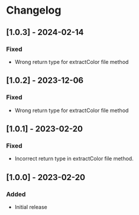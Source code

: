 # Changelog

## [1.0.3] - 2024-02-14
### Fixed
- Wrong return type for extractColor file method


## [1.0.2] - 2023-12-06
### Fixed
- Wrong return type for extractColor file method


## [1.0.1] - 2023-02-20
### Fixed
- Incorrect return type in extractColor file method.


## [1.0.0] - 2023-02-20
### Added
- Initial release
